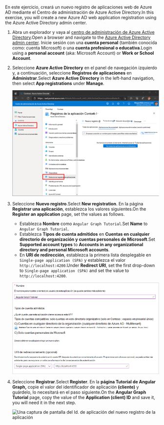 <!-- markdownlint-disable MD002 MD041 -->

<span data-ttu-id="2fc5a-101">En este ejercicio, creará un nuevo registro de aplicaciones web de Azure AD mediante el Centro de administración de Azure Active Directory.</span><span class="sxs-lookup"><span data-stu-id="2fc5a-101">In this exercise, you will create a new Azure AD web application registration using the Azure Active Directory admin center.</span></span>

1. <span data-ttu-id="2fc5a-102">Abra un explorador y vaya al [centro de administración de Azure Active Directory](https://aad.portal.azure.com).</span><span class="sxs-lookup"><span data-stu-id="2fc5a-102">Open a browser and navigate to the [Azure Active Directory admin center](https://aad.portal.azure.com).</span></span> <span data-ttu-id="2fc5a-103">Inicie sesión con una **cuenta personal** (también conocida como: cuenta Microsoft) o una **cuenta profesional o educativa**.</span><span class="sxs-lookup"><span data-stu-id="2fc5a-103">Login using a **personal account** (aka: Microsoft Account) or **Work or School Account**.</span></span>

1. <span data-ttu-id="2fc5a-104">Seleccione **Azure Active Directory** en el panel de navegación izquierdo y, a continuación, seleccione **Registros de aplicaciones** en **Administrar**.</span><span class="sxs-lookup"><span data-stu-id="2fc5a-104">Select **Azure Active Directory** in the left-hand navigation, then select **App registrations** under **Manage**.</span></span>

    ![<span data-ttu-id="2fc5a-105">Captura de pantalla de los registros de la aplicación</span><span class="sxs-lookup"><span data-stu-id="2fc5a-105">A screenshot of the App registrations</span></span> ](./images/aad-portal-app-registrations.png)

1. <span data-ttu-id="2fc5a-106">Seleccione **Nuevo registro**.</span><span class="sxs-lookup"><span data-stu-id="2fc5a-106">Select **New registration**.</span></span> <span data-ttu-id="2fc5a-107">En la página **Registrar una aplicación**, establezca los valores siguientes.</span><span class="sxs-lookup"><span data-stu-id="2fc5a-107">On the **Register an application** page, set the values as follows.</span></span>

    - <span data-ttu-id="2fc5a-108">Establezca **Nombre** como `Angular Graph Tutorial`.</span><span class="sxs-lookup"><span data-stu-id="2fc5a-108">Set **Name** to `Angular Graph Tutorial`.</span></span>
    - <span data-ttu-id="2fc5a-109">Establezca **Tipos de cuenta admitidos** en **Cuentas en cualquier directorio de organización y cuentas personales de Microsoft**.</span><span class="sxs-lookup"><span data-stu-id="2fc5a-109">Set **Supported account types** to **Accounts in any organizational directory and personal Microsoft accounts**.</span></span>
    - <span data-ttu-id="2fc5a-110">En **URI de redirección**, establezca la primera lista desplegable en `Single-page application (SPA)` y establezca el valor `http://localhost:4200`.</span><span class="sxs-lookup"><span data-stu-id="2fc5a-110">Under **Redirect URI**, set the first drop-down to `Single-page application (SPA)` and set the value to `http://localhost:4200`.</span></span>

    ![Captura de pantalla de la página Registrar una aplicación](./images/aad-register-an-app.png)

1. <span data-ttu-id="2fc5a-112">Seleccione **Registrar**.</span><span class="sxs-lookup"><span data-stu-id="2fc5a-112">Select **Register**.</span></span> <span data-ttu-id="2fc5a-113">En la **página Tutorial de Angular Graph,** copie el valor del identificador de aplicación **(cliente)** y guárdelo, lo necesitará en el paso siguiente.</span><span class="sxs-lookup"><span data-stu-id="2fc5a-113">On the **Angular Graph Tutorial** page, copy the value of the **Application (client) ID** and save it, you will need it in the next step.</span></span>

    ![Una captura de pantalla del Id. de aplicación del nuevo registro de la aplicación](./images/aad-application-id.png)
